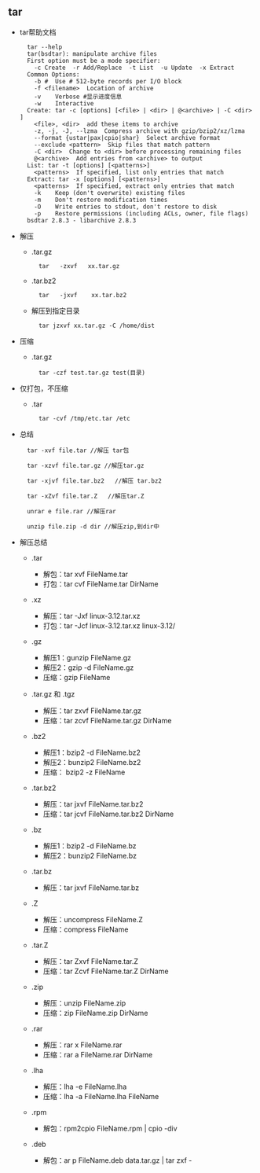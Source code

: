 ## tar
- tar帮助文档

		tar --help
        tar(bsdtar): manipulate archive files
        First option must be a mode specifier:
          -c Create  -r Add/Replace  -t List  -u Update  -x Extract
        Common Options:
          -b #  Use # 512-byte records per I/O block
          -f <filename>  Location of archive
          -v    Verbose #显示进度信息
          -w    Interactive
        Create: tar -c [options] [<file> | <dir> | @<archive> | -C <dir> ]
          <file>, <dir>  add these items to archive
          -z, -j, -J, --lzma  Compress archive with gzip/bzip2/xz/lzma
          --format {ustar|pax|cpio|shar}  Select archive format
          --exclude <pattern>  Skip files that match pattern
          -C <dir>  Change to <dir> before processing remaining files
          @<archive>  Add entries from <archive> to output
        List: tar -t [options] [<patterns>]
          <patterns>  If specified, list only entries that match
        Extract: tar -x [options] [<patterns>]
          <patterns>  If specified, extract only entries that match
          -k    Keep (don't overwrite) existing files
          -m    Don't restore modification times
          -O    Write entries to stdout, don't restore to disk
          -p    Restore permissions (including ACLs, owner, file flags)
        bsdtar 2.8.3 - libarchive 2.8.3
- 解压
	- .tar.gz     
		
			tar   -zxvf   xx.tar.gz
	- .tar.bz2   
	
			tar   -jxvf    xx.tar.bz2
	- 解压到指定目录
	
			tar jzxvf xx.tar.gz -C /home/dist
- 压缩
	- .tar.gz
	
			tar -czf test.tar.gz test(目录)
- 仅打包，不压缩
	- .tar
	
    		tar -cvf /tmp/etc.tar /etc 
- 总结

        tar -xvf file.tar //解压 tar包

        tar -xzvf file.tar.gz //解压tar.gz

        tar -xjvf file.tar.bz2   //解压 tar.bz2

        tar -xZvf file.tar.Z   //解压tar.Z

        unrar e file.rar //解压rar

		unzip file.zip -d dir //解压zip,到dir中
- 解压总结
	- .tar 
		- 解包：tar xvf FileName.tar
		- 打包：tar cvf FileName.tar DirName
	- .xz
		- 解压：tar -Jxf linux-3.12.tar.xz
		- 打包：tar -Jcf linux-3.12.tar.xz linux-3.12/
	- .gz
		- 解压1：gunzip FileName.gz
		- 解压2：gzip -d FileName.gz
		- 压缩：gzip FileName

	- .tar.gz 和 .tgz
		- 解压：tar zxvf FileName.tar.gz
		- 压缩：tar zcvf FileName.tar.gz DirName
	- .bz2
		- 解压1：bzip2 -d FileName.bz2
		- 解压2：bunzip2 FileName.bz2
		- 压缩： bzip2 -z FileName
	- .tar.bz2
		- 解压：tar jxvf FileName.tar.bz2
		- 压缩：tar jcvf FileName.tar.bz2 DirName
	- .bz
		- 解压1：bzip2 -d FileName.bz
		- 解压2：bunzip2 FileName.bz
	- .tar.bz
		- 解压：tar jxvf FileName.tar.bz
	- .Z
		- 解压：uncompress FileName.Z
		- 压缩：compress FileName
	- .tar.Z
		- 解压：tar Zxvf FileName.tar.Z
		- 压缩：tar Zcvf FileName.tar.Z DirName
	- .zip
		- 解压：unzip FileName.zip
		- 压缩：zip FileName.zip DirName
	- .rar
		- 解压：rar x FileName.rar
		- 压缩：rar a FileName.rar DirName
	- .lha
		- 解压：lha -e FileName.lha
		- 压缩：lha -a FileName.lha FileName
	- .rpm
		- 解包：rpm2cpio FileName.rpm | cpio -div
	- .deb
		- 解包：ar p FileName.deb data.tar.gz | tar zxf -
